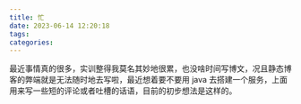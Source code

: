 ```yaml
---
title: 忙
date: 2023-06-14 12:20:18
tags:
categories:
---
```


最近事情真的很多，实训整得我莫名其妙地很累，也没啥时间写博文，况且静态博客的弊端就是无法随时地去写啦，最近想着要不要用 java 去搭建一个服务，上面用来写一些短的评论或者吐槽的话语，目前的初步想法是这样的。



